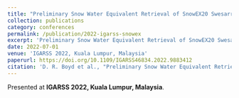 ```yaml
---
title: "Preliminary Snow Water Equivalent Retrieval of SnowEX20 Swesarr Data"
collection: publications
category: conferences
permalink: /publication/2022-igarss-snowex
excerpt: 'Preliminary Snow Water Equivalent Retrieval of SnowEX20 Swesarr Data presented at IGARSS 2022, Kuala Lumpur, Malaysia.'
date: 2022-07-01
venue: 'IGARSS 2022, Kuala Lumpur, Malaysia'
paperurl: https://doi.org/10.1109/IGARSS46834.2022.9883412
citation: 'D. R. Boyd et al., "Preliminary Snow Water Equivalent Retrieval of SnowEX20 Swesarr Data," in <i>IGARSS 2022</i>, Kuala Lumpur, Malaysia.'
---
```


Presented at **IGARSS 2022, Kuala Lumpur, Malaysia**.

